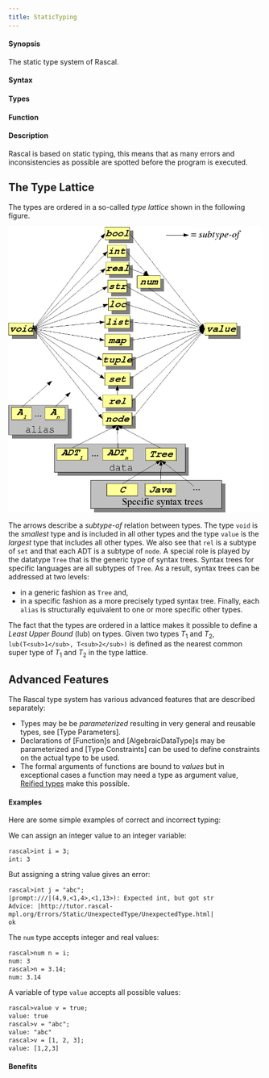 ```yaml
---
title: StaticTyping
---
```


#### Synopsis

The static type system of Rascal.

#### Syntax

#### Types

#### Function

#### Description

Rascal is based on static typing, this means that as many errors and inconsistencies as possible are spotted before 
the program is executed. 

## The Type Lattice


The types are ordered in a so-called _type lattice_ shown in the following figure.

![](/docs//assets/RascalConcepts/StaticTyping/type-lattice.png)


The arrows describe a _subtype-of_ relation between types. The type `void` is the _smallest_ type and 
is included in all other types and the type `value` is the _largest_ type that includes all other types. 
We also see that `rel` is a subtype of `set` and that each ADT is a subtype of `node`. 
A special role is played by the datatype `Tree` that is the generic type of syntax trees. 
Syntax trees for specific languages are all subtypes of `Tree`. As a result, syntax trees can be addressed at two levels: 

*  in a generic fashion as `Tree` and,
*  in a specific fashion as a more precisely typed syntax tree. 
Finally, each `alias` is structurally equivalent to one or more specific other types.


The fact that the types are ordered in a lattice makes it possible to define a *Least Upper Bound* (lub) on types.
Given two types _T_<sub>1</sub> and _T_<sub>2</sub>, `lub(T<sub>1</sub>, T<sub>2</sub>)` is defined as the nearest common super type of _T_<sub>1</sub> and _T_<sub>2</sub>
in the type lattice.

## Advanced Features

The Rascal type system has various advanced features that are described separately:

*  Types may be be _parameterized_ resulting in very general and reusable types, see [Type Parameters].
*  Declarations of [Function]s and [AlgebraicDataType]s may be parameterized and [Type Constraints] can be used to define
   constraints on the actual type to be used.
*  The formal arguments of functions are bound to _values_ but in exceptional cases
  a function may need a type as argument value, [Reified types](/docs//Rascal/Expressions/Values/ReifiedTypes) make this possible.

#### Examples

Here are some simple examples of correct and incorrect typing:

We can assign an integer value to an integer variable:

```rascal-shell
rascal>int i = 3;
int: 3
```
But assigning a string value gives an error:

```rascal-shell
rascal>int j = "abc";
|prompt:///|(4,9,<1,4>,<1,13>): Expected int, but got str
Advice: |http://tutor.rascal-mpl.org/Errors/Static/UnexpectedType/UnexpectedType.html|
ok
```
The `num` type accepts integer and real values:

```rascal-shell
rascal>num n = i;
num: 3
rascal>n = 3.14;
num: 3.14
```
A variable of type `value` accepts all possible values:

```rascal-shell
rascal>value v = true;
value: true
rascal>v = "abc";
value: "abc"
rascal>v = [1, 2, 3];
value: [1,2,3]
```

#### Benefits


